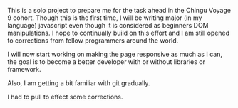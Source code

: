 This is a solo project to prepare me for the task ahead
in the Chingu Voyage 9 cohort.
Though this is the first time, I will be writing major (in my language)
javascript even though it is considered as beginners DOM 
manipulations. I hope to continually build on this effort and I am still
opened to corrections from fellow programmers around the world.

I will now start working on making the page responsive as much as I
can, the goal is to become a better developer with or without
libraries or framework.

Also, I am getting a bit familiar with git gradually.

I had to pull to effect some corrections.